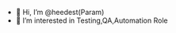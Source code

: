 - 👋 Hi, I’m @heedest(Param)
- 👀 I’m interested in Testing,QA,Automation Role



<!---
heedest/heedest is a ✨ special ✨ repository because its `README.md` (this file) appears on your GitHub profile.
You can click the Preview link to take a look at your changes.
--->
